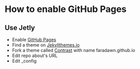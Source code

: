 # How to enable GitHub Pages

## Use Jetly
- Enable [GitHub Pages](https://docs.github.com/en/pages/quickstart)
- Find a theme on [Jekyllthemes.io](https://jekyllthemes.io/)
- Fork a theme called [Contrast](https://jekyllthemes.io/theme/contrast) with name faradawn.github.io
- Edit repo about's URL 
- Edit _config
